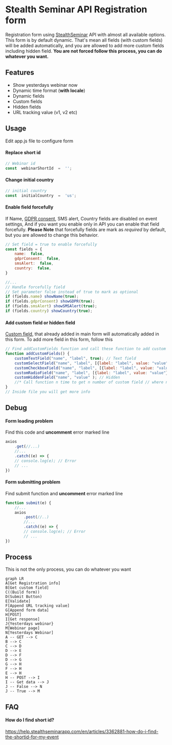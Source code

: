 ﻿
# Stealth Seminar API Registration form
Registration form using [StealthSeminar](https://stealthseminar.com/) API with almost all available options. This form is by default dynamic. That's mean all fields (with custom fields) will be added automatically, and you are allowed to add more custom fields including hidden field.  **You are not forced follow this process, you can do whatever you want.**

## Features
- Show yesterdays webinar now
- Dynamic time format (**with locale**)
- Dynamic fields 
- Custom fields
- Hidden fields
- URL tracking value (v1, v2 etc)

## Usage
Edit app.js file to configure form

#### Replace short id
```javascript
// Webinar id
const  webinarShortId  =  '';
```
#### Change initial country

```javascript
// initial country
const  initialCountry  =  'us';
```
#### Enable field forcefully
If Name, [GDPR consent](https://help.stealthseminarapp.com/en/articles/2802189-gdpr-support), SMS alert, Country fields are disabled on event settings, And if you want you enable only in API you can enable that field forcefully. **Please Note** that forcefully fields are mark as *required* by default,  but you are allowed to change this behavior.
```javascript
// Set field = true to enable forcefully
const fields = {
	name:  false,
	gdprConsent:  false,
	smsAlert:  false,
	country:  false,
}

//...
// Handle forcefully field
// Set parameter false instead of true to mark as optional
if (fields.name) showName(true);
if (fields.gdprConsent) showGDPR(true);
if (fields.smsAlert) showSMSAlert(true);
if (fields.country) showCountry(true);
```

#### Add custom field or hidden field
[Custom field](https://help.stealthseminarapp.com/en/articles/2919199-how-do-i-add-custom-field-to-my-registration-page), that already added in main form will automatically added in this form. To add more field in this form, follow this
```javascript
// Find addCustomFields function and call these function to add custom field 
function addCustomFields() {
	customTextField("name", "label", true); // Text field
	customSelectField("name", "label", [{label: "label", value: "value"}], true); // Select
	customCheckboxField("name", "label", [{label: "label", value: "value"}], true); // checkbox
	customRadioField("name", "label", [{label: "label", value: "value"}], true); // radio
	customHiddenField("name", "value" ); // Hidden
	//* Call function n time to get n number of custom field // where n is a Number
}
// Inside file you will get more info
```
## Debug
#### Form loading problem
Find this code and **uncomment** error marked line 
```javascript
axios
	.get(//...)
	//...
	.catch((e) => {
	// console.log(e); // Error
	// ...
})
```
#### Form submitting problem
Find submit function and **uncomment** error marked line 
```javascript
function submit(e) {
	//...
	axios
		.post(//..)
		//...
		.catch((e) => {
		// console.log(e); // Error
		// ...
})
```
## Process 
This is not the only process, you can do whatever you want

```mermaid
graph LR
A[Get Registration info]
B[Get custom field]
C((Build form)) 
D(Submit Button)
E[Validate]
F[Append URL tracking value]
G[Append form data]
H[POST]
I[Get response]
J{Yesterdays webinar}
M[Webinar page]
N[Yesterdays Webinar]
A -- GET --> C
B --> C
C --> D
D --> E
D --> F
D --> G
G --> H
F --> H
E --> H
H -- POST --> I
I -- Get data --> J
J -- False --> N
J -- True --> M
```
## FAQ
#### How do I find short id?
https://help.stealthseminarapp.com/en/articles/3362881-how-do-i-find-the-shortid-for-my-event

